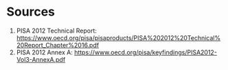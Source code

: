 # Sources
1. PISA 2012 Technical Report: https://www.oecd.org/pisa/pisaproducts/PISA%202012%20Technical%20Report_Chapter%2016.pdf
2. PISA 2012 Annex A: https://www.oecd.org/pisa/keyfindings/PISA2012-Vol3-AnnexA.pdf
